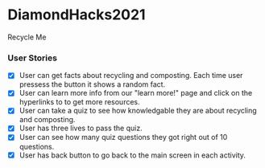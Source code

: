 # DiamondHacks2021

Recycle Me

### User Stories
- [x]  User can get facts about recycling and composting. Each time user pressess the button it shows a random fact. 
- [x]  User can learn more info from our "learn more!" page and click on the hyperlinks to to get more resources.
- [x]  User can take a quiz to see how knowledgable they are about recycling and composting. 
- [x]  User has three lives to pass the quiz.
- [x]  User can see how many quiz questions they got right out of 10 questions. 
- [x]  User has back button to go back to the main screen in each activity.
